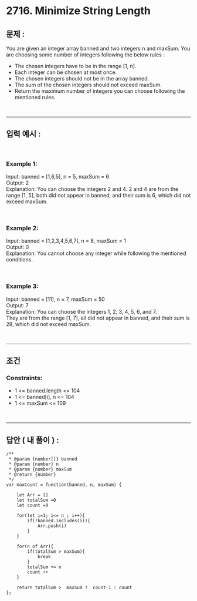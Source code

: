 # 2716. Minimize String Length

## 문제 : 

You are given an integer array banned and two integers n and maxSum. You are choosing some number of integers following the below rules :


- The chosen integers have to be in the range [1, n].
- Each integer can be chosen at most once.
- The chosen integers should not be in the array banned.
- The sum of the chosen integers should not exceed maxSum.
- Return the maximum number of integers you can choose following the mentioned rules.

<br/>

---

## 입력 예시 :
<br/>


### Example 1:

Input: banned = [1,6,5], n = 5, maxSum = 6
<br/>
Output: 2
<br/>
Explanation: You can choose the integers 2 and 4.
2 and 4 are from the range [1, 5], both did not appear in banned, and their sum is 6, which did not exceed maxSum.

<br/>


### Example 2:

Input: banned = [1,2,3,4,5,6,7], n = 8, maxSum = 1
<br/>
Output: 0
<br/>
Explanation: You cannot choose any integer while following the mentioned conditions.

<br/>

### Example 3:

Input: banned = [11], n = 7, maxSum = 50
<br/>
Output: 7
<br/>
Explanation: You can choose the integers 1, 2, 3, 4, 5, 6, and 7.
<br/>
They are from the range [1, 7], all did not appear in banned, and their sum is 28, which did not exceed maxSum.


<br/>


--- 
 
## 조건

### Constraints:

- 1 <= banned.length <= 104
- 1 <= banned[i], n <= 104
- 1 <= maxSum <= 109

<br/>


---

## 답안 ( 내 풀이 ) :

```
/**
 * @param {number[]} banned
 * @param {number} n
 * @param {number} maxSum
 * @return {number}
 */
var maxCount = function(banned, n, maxSum) {

    let Arr = []
    let totalSum =0
    let count =0

    for(let i=1; i<= n ; i++){
        if(!banned.includes(i)){
            Arr.push(i)
        }
    }
 
    for(n of Arr){
        if(totalSum > maxSum){
            break
        }
        totalSum += n
        count ++
    }

    return totalSum >  maxSum ?  count-1 : count
};
```

